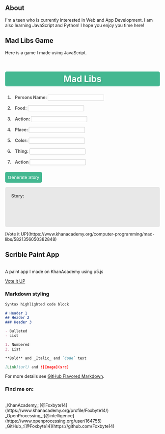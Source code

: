




## About
I'm a teen who is currently interested in Web and App Development. I am also learning JavaScript and Python!
I hope you enjoy you time here!

## Mad Libs Game

Here is a game I made using JavaScript.
<style>
        
#madlibsbox{
overflow: hidden;
            }
            
            
#madlibshead {
text-align: center;
background-color: #44b891;
color: #fff;
text-shadow: 2px 3px 5px rgb(0, 0, 0, 0.15);
border-radius: 5px;
padding: 7px;
}

input {
border-radius: 2px;
border: solid;
border-width: 1px;
border-color: rgb(201, 201, 201);
}

.inputs {
font-weight: bold;
padding: 8px;
color: rgb(87, 87, 87);
}

#lib-button {
border: none;
padding: 9px;
background-color: #44b891;
color: #fff;
font-size: 15px;
border-radius: 5px;
transition: 0.2s;
}

#lib-button:hover {
cursor: pointer;
box-shadow: 0px 5px 10px rgb(0, 0, 0, 0.2);
}

#story{
padding:20px;
width:80%;
}
            
#storybox{
background-color:rgb(232, 232, 232);
color:rgb(84, 84, 84);
padding: 20px;
border-radius: 5px;
text-align:left;
margin-top:10px;
overflow-y: scroll;
height: 90px;
}
            
</style>
<div id = "madlibsbox">
<body>
<h1 id = "madlibshead">Mad Libs</h1>

<ol>
<li class="inputs">Persons Name: <input type="text" id="person"></li>
<li class="inputs">Food: <input type="text" id="food"></li>
<li class="inputs">Action: <input type="text" id="act"></li>
<li class="inputs">Place: <input type="text" id="place"></li>
<li class="inputs">Color: <input type="text" id="color"></li>
<li class="inputs">Thing: <input type="text" id="thing"></li>
<li class="inputs">Action <input type="text" id="act2"></li>

</ol>

<button id="lib-button">Generate Story</button>

<p id = "storybox"><b>Story:</b><br>
<span id="story"></span>
</p>
</body>
</div>
<script>

var libButton = document.getElementById('lib-button');
var libIt = function () {
var storyDiv = document.getElementById("story");

var person = document.getElementById("person").value;

 var food = document.getElementById("food").value;

var act = document.getElementById("act").value;

var place = document.getElementById("place").value;

var color = document.getElementById("color").value;

var thing = document.getElementById("thing").value;

var act2 = document.getElementById("act2").value;




storyDiv.innerHTML = person + " ate a whole bowl of " + food + " before they went " + act + " all the way to " + place + " an bought a " + color + " " + thing + " then went " + act2 + " all the way back home. ";
            };
libButton.addEventListener('click', libIt);



</script>
[Vote it UP](https://www.khanacademy.org/computer-programming/mad-libs/5821356050382848)
<br>

## Scrible Paint App
<br>
A paint app I made on KhanAcademy using p5.js
<script src="https://www.khanacademy.org/computer-programming/scribble/6160303581200384/embed.js?width=600&height=600&editor=no&buttons=yes&author=yes&embed=yes"></script>

[Vote it UP](https://www.khanacademy.org/computer-programming/scribble/6160303581200384)
<br>

### Markdown styling

```markdown 
Syntax highlighted code block

# Header 1
## Header 2
### Header 3

- Bulleted
- List

1. Numbered
2. List

**Bold** and _Italic_ and `Code` text

[Link](url) and ![Image](src)
```

For more details see [GitHub Flavored Markdown](https://guides.github.com/features/mastering-markdown/).


### Find me on:
<br>
_KhanAcademy_:[@Foxbyte14](https://www.khanacademy.org/profile/Foxbyte14/)
<br>
_OpenProcessing_:[@intelligence](https://www.openprocessing.org/user/164755)
<br>
_GitHub_:[@Foxbyte14](https://github.com/Foxbyte14)
<br>

